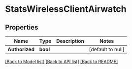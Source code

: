 # StatsWirelessClientAirwatch

## Properties
Name | Type | Description | Notes
------------ | ------------- | ------------- | -------------
**Authorized** | **bool** |  | [default to null]

[[Back to Model list]](../README.md#documentation-for-models) [[Back to API list]](../README.md#documentation-for-api-endpoints) [[Back to README]](../README.md)

